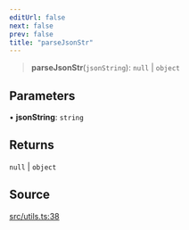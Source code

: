 ```yaml
---
editUrl: false
next: false
prev: false
title: "parseJsonStr"
---
```


> **parseJsonStr**(`jsonString`): `null` \| `object`

## Parameters

• **jsonString**: `string`

## Returns

`null` \| `object`

## Source

[src/utils.ts:38](https://github.com/eddienubes/sagetest/blob/7d90467/src/utils.ts#L38)
